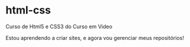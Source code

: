 # html-css
 Curso de Html5 e CSS3 do Curso em Video

 Estou aprendendo a criar sites, e agora vou gerenciar meus repositórios!